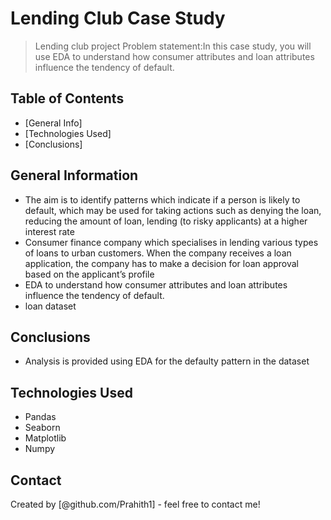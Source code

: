 # Lending Club Case Study
> Lending club project Problem statement:In this case study, you will use EDA to understand how consumer attributes and loan attributes influence the tendency of default.


## Table of Contents
* [General Info]
* [Technologies Used]
* [Conclusions]
<!-- You can include any other section that is pertinent to your problem -->

## General Information
- The aim is to identify patterns which indicate if a person is likely to default, which may be used for taking actions such as denying the loan, reducing the amount of loan,    lending (to risky applicants) at a higher interest rate
- Consumer finance company which specialises in lending various types of loans to urban customers. When the company receives a loan application, the company has to make a decision for loan approval based on the applicant’s profile
- EDA to understand how consumer attributes and loan attributes influence the tendency of default.
- loan dataset

<!-- You don't have to answer all the questions - just the ones relevant to your project. -->

## Conclusions
- Analysis is provided using EDA for the defaulty pattern in the dataset

<!-- You don't have to answer all the questions - just the ones relevant to your project. -->


## Technologies Used
- Pandas
- Seaborn
- Matplotlib
- Numpy

<!-- As the libraries versions keep on changing, it is recommended to mention the version of library used in this project -->




## Contact
Created by [@github.com/Prahith1] - feel free to contact me!


<!-- Optional -->
<!-- ## License -->
<!-- This project is open source and available under the [... License](). -->

<!-- You don't have to include all sections - just the one's relevant to your project -->
